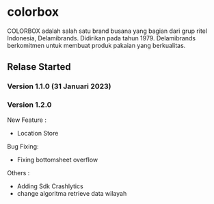 # colorbox

COLORBOX adalah salah satu brand busana yang bagian dari grup ritel
Indonesia, Delamibrands. Didirikan pada tahun 1979. Delamibrands berkomitmen
untuk membuat produk pakaian yang berkualitas.

## Relase Started

### Version 1.1.0 (31 Januari 2023)

### Version 1.2.0

New Feature :

- Location Store

Bug Fixing:

- Fixing bottomsheet overflow

Others :

- Adding Sdk Crashlytics
- change algoritma retrieve data wilayah
